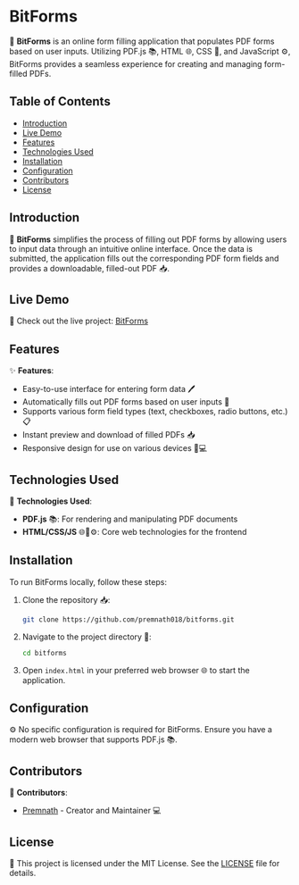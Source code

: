 # BitForms

📄 **BitForms** is an online form filling application that populates PDF forms based on user inputs. Utilizing PDF.js 📚, HTML 🌐, CSS 🎨, and JavaScript ⚙️, BitForms provides a seamless experience for creating and managing form-filled PDFs.

## Table of Contents
- [Introduction](#introduction)
- [Live Demo](#live-demo)
- [Features](#features)
- [Technologies Used](#technologies-used)
- [Installation](#installation)
- [Configuration](#configuration)
- [Contributors](#contributors)
- [License](#license)

## Introduction

📄 **BitForms** simplifies the process of filling out PDF forms by allowing users to input data through an intuitive online interface. Once the data is submitted, the application fills out the corresponding PDF form fields and provides a downloadable, filled-out PDF 📥.

## Live Demo

🚀 Check out the live project: [BitForms](http://bitforms.42web.io)

## Features

✨ **Features**:
- Easy-to-use interface for entering form data 🖊️
- Automatically fills out PDF forms based on user inputs 📝
- Supports various form field types (text, checkboxes, radio buttons, etc.) 📋
- Instant preview and download of filled PDFs 📥
- Responsive design for use on various devices 📱💻

## Technologies Used

🔧 **Technologies Used**:
- **PDF.js** 📚: For rendering and manipulating PDF documents
- **HTML/CSS/JS** 🌐🎨⚙️: Core web technologies for the frontend

## Installation

To run BitForms locally, follow these steps:

1. Clone the repository 📥:
    ```bash
    git clone https://github.com/premnath018/bitforms.git
    ```
2. Navigate to the project directory 📁:
    ```bash
    cd bitforms
    ```
3. Open `index.html` in your preferred web browser 🌐 to start the application.

## Configuration

⚙️ No specific configuration is required for BitForms. Ensure you have a modern web browser that supports PDF.js 📚.

## Contributors

👤 **Contributors**:
- [Premnath](https://github.com/premnath018) - Creator and Maintainer 💻

## License

📜 This project is licensed under the MIT License. See the [LICENSE](LICENSE) file for details.
